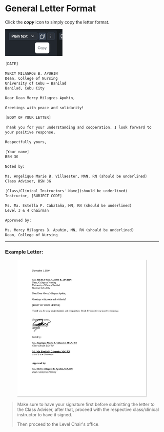 # General Letter Format

Click the _**copy**_ icon to simply copy the letter format.

![](<../../.gitbook/assets/image (3).png>)

```
[DATE]

MERCY MILAGROS B. APUHIN
Dean, College of Nursing
University of Cebu – Banilad
Banilad, Cebu City

Dear Dean Mercy Milagros Apuhin,

Greetings with peace and solidarity!

[BODY OF YOUR LETTER]

Thank you for your understanding and cooperation. I look forward to your positive response.

Respectfully yours,

[Your name]
BSN 3G

Noted by:

Ms. Angelique Marie B. Villaester, MAN, RN (should be underlined)
Class Adviser, BSN 3G

[Class/Clinical Instructors' Name](should be underlined)
Instructor, [SUBJECT CODE]

Ms. Ma. Estella P. Cabataña, MN, RN (should be underlined)
Level 3 & 4 Chairman

Approved by:

Ms. Mercy Milagros B. Apuhin, MN, RN (should be underlined)
Dean, College of Nursing
```

***

### Example Letter:

<figure><img src="../../.gitbook/assets/image (6).png" alt=""><figcaption></figcaption></figure>

> Make sure to have your signature first before submitting the letter to the Class Adviser, after that, proceed with the respective class/clinical instructor to have it signed.&#x20;
>
> Then proceed to the Level Chair's office.
